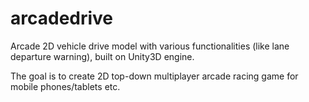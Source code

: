 # arcadedrive

Arcade 2D vehicle drive model with various functionalities (like lane departure warning), built on Unity3D engine.

The goal is to create 2D top-down multiplayer arcade racing game for mobile phones/tablets etc.
